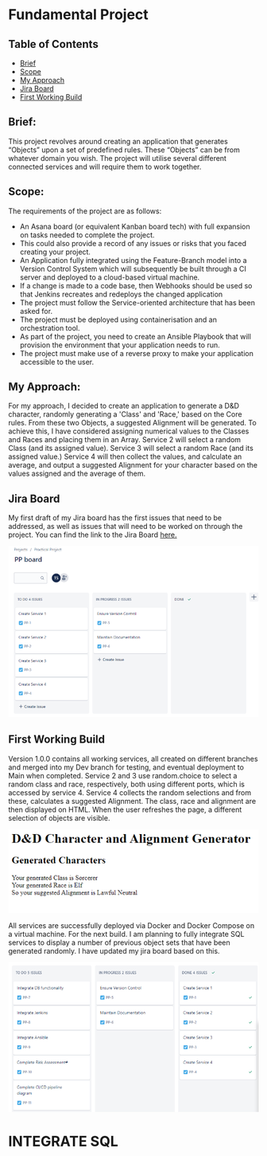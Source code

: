 # Fundamental Project

## Table of Contents

 - [Brief](https://github.com/TSamson-QA/Practical_Project#brief)
 - [Scope](https://github.com/TSamson-QA/Practical_Project#scope)
 - [My Approach](https://github.com/TSamson-QA/Practical_Project#my-approach)
 - [Jira Board](https://github.com/TSamson-QA/Practical_Project#jira-board)
 - [First Working Build](https://github.com/TSamson-QA/Practical_Project/blob/main/README.md#first-working-build)



## Brief: 
This project revolves around creating an application that generates “Objects” upon a set of predefined rules.
These “Objects” can be from whatever domain you wish. The project will utilise several different connected services and will require them to work together. 


## Scope:
The requirements of the project are as follows:

- An Asana board (or equivalent Kanban board tech) with full expansion on tasks needed to complete the project.
- This could also provide a record of any issues or risks that you faced creating your project.
- An Application fully integrated using the Feature-Branch model into a Version Control System which will subsequently be built through a CI server and deployed to a cloud-based virtual machine.
- If a change is made to a code base, then Webhooks should be used so that Jenkins recreates and redeploys the changed application
- The project must follow the Service-oriented architecture that has been asked for.
- The project must be deployed using containerisation and an orchestration tool.
- As part of the project, you need to create an Ansible Playbook that will provision the environment that your application needs to run.
- The project must make use of a reverse proxy to make your application accessible to the user.

## My Approach:
For my approach, I decided to create an application to generate a D&D character, randomly generating a 'Class' and 'Race,' based on the Core rules. 
From these two Objects, a suggested Alignment will be generated. To achieve this, I have considered assigning numerical values to the Classes and Races and placing them in an Array.
Service 2 will select a random Class (and its assigned value). Service 3 will select a random Race (and its assigned value.)
Service 4 will then collect the values, and calculate an average, and output a suggested Alignment for your character based on the values assigned and the average of them.

## Jira Board
My first draft of my Jira board has the first issues that need to be addressed, as well as issues that will need to be worked on through the project.
You can find the link to the Jira Board [here.](https://ajcacademyproject.atlassian.net/jira/software/projects/PP/boards/7)




![Initial_Jira](https://github.com/TSamson-QA/Practical_Project/blob/main/images/jira-1.PNG)



## First Working Build
Version 1.0.0 contains all working services, all created on different branches and merged into my Dev branch for testing, and eventual deployment to Main when completed.
Service 2 and 3 use random.choice to select a random class and race, respectively, both using different ports, which is accessed by service 4. Service 4 collects the
random selections and from these, calculates a suggested Alignment. The class, race and alignment are then displayed on HTML. When the user refreshes the page,
a different selection of objects are visible.

![FWB Image](https://github.com/TSamson-QA/Practical_Project/blob/main/images/FWB_image.PNG)

All services are successfully deployed via Docker and Docker Compose on a virtual machine.
For the next build. I am planning to fully integrate SQL services to display a number of previous object sets that have been generated randomly. I have updated my jira board
based on this.



![FWD Jira](https://github.com/TSamson-QA/Practical_Project/blob/main/images/jira-2.PNG)



# INTEGRATE SQL


